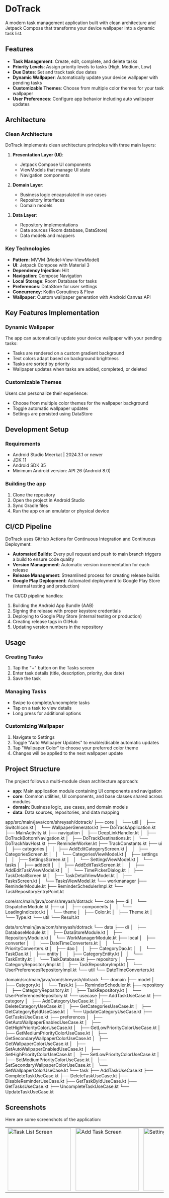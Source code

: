 # DoTrack

A modern task management application built with clean architecture and Jetpack Compose that transforms your device wallpaper into a dynamic task list.

## Features

- **Task Management**: Create, edit, complete, and delete tasks
- **Priority Levels**: Assign priority levels to tasks (High, Medium, Low)
- **Due Dates**: Set and track task due dates
- **Dynamic Wallpaper**: Automatically update your device wallpaper with pending tasks
- **Customizable Themes**: Choose from multiple color themes for your task wallpaper
- **User Preferences**: Configure app behavior including auto wallpaper updates



## Architecture

### Clean Architecture

DoTrack implements clean architecture principles with three main layers:

1. **Presentation Layer (UI)**:
   - Jetpack Compose UI components
   - ViewModels that manage UI state
   - Navigation components

2. **Domain Layer**:
   - Business logic encapsulated in use cases
   - Repository interfaces
   - Domain models

3. **Data Layer**:
   - Repository implementations
   - Data sources (Room database, DataStore)
   - Data models and mappers

### Key Technologies

- **Pattern**: MVVM (Model-View-ViewModel)
- **UI**: Jetpack Compose with Material 3
- **Dependency Injection**: Hilt
- **Navigation**: Compose Navigation
- **Local Storage**: Room Database for tasks
- **Preferences**: DataStore for user settings
- **Concurrency**: Kotlin Coroutines & Flow
- **Wallpaper**: Custom wallpaper generation with Android Canvas API

## Key Features Implementation

### Dynamic Wallpaper

The app can automatically update your device wallpaper with your pending tasks:

- Tasks are rendered on a custom gradient background
- Text colors adapt based on background brightness
- Tasks are sorted by priority
- Wallpaper updates when tasks are added, completed, or deleted

### Customizable Themes

Users can personalize their experience:

- Choose from multiple color themes for the wallpaper background
- Toggle automatic wallpaper updates
- Settings are persisted using DataStore

## Development Setup

### Requirements
- Android Studio Meerkat | 2024.3.1 or newer
- JDK 11
- Android SDK 35
- Minimum Android version: API 26 (Android 8.0)

### Building the app
1. Clone the repository
2. Open the project in Android Studio
3. Sync Gradle files
4. Run the app on an emulator or physical device

## CI/CD Pipeline

DoTrack uses GitHub Actions for Continuous Integration and Continuous Deployment:

- **Automated Builds**: Every pull request and push to main branch triggers a build to ensure code quality
- **Version Management**: Automatic version incrementation for each release
- **Release Management**: Streamlined process for creating release builds
- **Google Play Deployment**: Automated deployment to Google Play Store (internal testing and production)

The CI/CD pipeline handles:
1. Building the Android App Bundle (AAB)
2. Signing the release with proper keystore credentials
3. Deploying to Google Play Store (internal testing or production)
4. Creating release tags in GitHub
5. Updating version numbers in the repository

## Usage

### Creating Tasks

1. Tap the "+" button on the Tasks screen
2. Enter task details (title, description, priority, due date)
3. Save the task

### Managing Tasks

- Swipe to complete/uncomplete tasks
- Tap on a task to view details
- Long press for additional options

### Customizing Wallpaper

1. Navigate to Settings
2. Toggle "Auto Wallpaper Updates" to enable/disable automatic updates
3. Tap "Wallpaper Color" to choose your preferred color theme
4. Changes will be applied to the next wallpaper update

## Project Structure

The project follows a multi-module clean architecture approach:

- **app**: Main application module containing UI components and navigation
- **core**: Common utilities, UI components, and base classes shared across modules
- **domain**: Business logic, use cases, and domain models
- **data**: Data sources, repositories, and data mapping

app/src/main/java/com/shreyash/dotrack/
├── core
│   └── util
│       ├── SwitchIcon.kt
│       └── WallpaperGenerator.kt
├── DoTrackApplication.kt
├── MainActivity.kt
├── navigation
│   ├── DeepLinkHandler.kt
│   ├── DoTrackBottomNavigation.kt
│   ├── DoTrackDestinations.kt
│   └── DoTrackNavHost.kt
├── ReminderWorker.kt
├── TrackConstants.kt
├── ui
│   ├── categories
│   │   ├── AddEditCategoryScreen.kt
│   │   ├── CategoriesScreen.kt
│   │   └── CategoriesViewModel.kt
│   ├── settings
│   │   ├── SettingsScreen.kt
│   │   └── SettingsViewModel.kt
│   └── tasks
│       ├── addedit
│       │   ├── AddEditTaskScreen.kt
│       │   ├── AddEditTaskViewModel.kt
│       │   └── TimePickerDialog.kt
│       ├── TaskDetailScreen.kt
│       ├── TaskDetailViewModel.kt
│       ├── TasksScreen.kt
│       └── TasksViewModel.kt
└── workmanager
├── ReminderModule.kt
├── ReminderSchedulerImpl.kt
└── TaskRepositoryEntryPoint.kt



core/src/main/java/com/shreyash/dotrack
└── core
├── di
│   └── DispatcherModule.kt
├── ui
│   ├── components
│   │   └── LoadingIndicator.kt
│   └── theme
│       ├── Color.kt
│       ├── Theme.kt
│       └── Type.kt
└── util
└── Result.kt


data/src/main/java/com/shreyash/dotrack
└── data
├── di
│   ├── DatabaseModule.kt
│   ├── DataStoreModule.kt
│   ├── RepositoryModule.kt
│   └── WorkManagerModule.kt
├── local
│   ├── converter
│   │   ├── DateTimeConverters.kt
│   │   └── PriorityConverters.kt
│   ├── dao
│   │   ├── CategoryDao.kt
│   │   └── TaskDao.kt
│   ├── entity
│   │   ├── CategoryEntity.kt
│   │   └── TaskEntity.kt
│   └── TaskDatabase.kt
├── repository
│   ├── CategoryRepositoryImpl.kt
│   ├── TaskRepositoryImpl.kt
│   └── UserPreferencesRepositoryImpl.kt
└── util
└── DateTimeConverters.kt

domain/src/main/java/com/shreyash/dotrack
└── domain
├── model
│   ├── Category.kt
│   └── Task.kt
├── ReminderScheduler.kt
├── repository
│   ├── CategoryRepository.kt
│   ├── TaskRepository.kt
│   └── UserPreferencesRepository.kt
└── usecase
├── AddTaskUseCase.kt
├── category
│   ├── AddCategoryUseCase.kt
│   ├── DeleteCategoryUseCase.kt
│   ├── GetCategoriesUseCase.kt
│   ├── GetCategoryByIdUseCase.kt
│   └── UpdateCategoryUseCase.kt
├── GetTasksUseCase.kt
├── preferences
│   ├── GetAutoWallpaperEnabledUseCase.kt
│   ├── GetHighPriorityColorUseCase.kt
│   ├── GetLowPriorityColorUseCase.kt
│   ├── GetMediumPriorityColorUseCase.kt
│   ├── GetSecondaryWallpaperColorUseCase.kt
│   ├── GetWallpaperColorUseCase.kt
│   ├── SetAutoWallpaperEnabledUseCase.kt
│   ├── SetHighPriorityColorUseCase.kt
│   ├── SetLowPriorityColorUseCase.kt
│   ├── SetMediumPriorityColorUseCase.kt
│   ├── SetSecondaryWallpaperColorUseCase.kt
│   └── SetWallpaperColorUseCase.kt
└── task
├── AddTaskUseCase.kt
├── CompleteTaskUseCase.kt
├── DeleteTaskUseCase.kt
├── DisableReminderUseCase.kt
├── GetTaskByIdUseCase.kt
├── GetTasksUseCase.kt
├── UncompleteTaskUseCase.kt
└── UpdateTaskUseCase.kt


## Screenshots

Here are some screenshots of the application:

<table>
  <tr>
    <td><img src="https://github.com/shreyashp47/DoTrack/blob/main/SS/Screenshot_20250608_093726.png" alt="Task List Screen" width="200"/></td>
    <td><img src="https://github.com/shreyashp47/DoTrack/blob/main/SS/Screenshot_20250608_092713.png" alt="Add Task Screen" width="200"/></td>
    <td><img src="https://github.com/shreyashp47/DoTrack/blob/main/SS/Screenshot_20250608_095253.png" alt="Settings Screen" width="200"/></td>
    <td><img src="https://github.com/shreyashp47/DoTrack/blob/main/SS/Screenshot_20250608_093813.png" alt="Wallpaper Preview" width="200"/></td>
  </tr>
</table>

